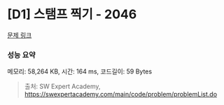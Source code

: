 # [D1] 스탬프 찍기 - 2046 

[문제 링크](https://swexpertacademy.com/main/code/problem/problemDetail.do?contestProbId=AV5QKdT6AyYDFAUq) 

### 성능 요약

메모리: 58,264 KB, 시간: 164 ms, 코드길이: 59 Bytes



> 출처: SW Expert Academy, https://swexpertacademy.com/main/code/problem/problemList.do
